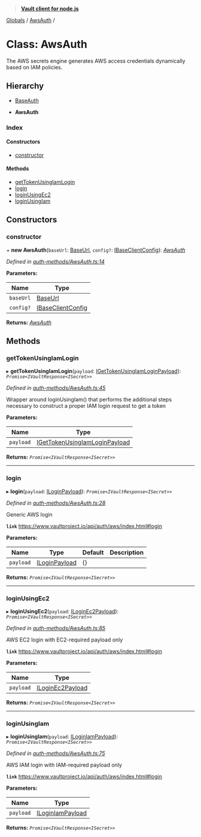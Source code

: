 > **[Vault client for node.js](../README.md)**

[Globals](../globals.md) / [AwsAuth](awsauth.md) /

# Class: AwsAuth

The AWS secrets engine generates AWS access credentials dynamically based on IAM policies.

## Hierarchy

  * [BaseAuth](baseauth.md)

  * **AwsAuth**

### Index

#### Constructors

* [constructor](awsauth.md#constructor)

#### Methods

* [getTokenUsingIamLogin](awsauth.md#gettokenusingiamlogin)
* [login](awsauth.md#login)
* [loginUsingEc2](awsauth.md#loginusingec2)
* [loginUsingIam](awsauth.md#loginusingiam)

## Constructors

###  constructor

\+ **new AwsAuth**(`baseUrl`: [BaseUrl](../globals.md#baseurl), `config?`: [IBaseClientConfig](../interfaces/ibaseclientconfig.md)): *[AwsAuth](awsauth.md)*

*Defined in [auth-methods/AwsAuth.ts:14](https://github.com/theogravity/vault-tacular/blob/2b2acb5/src/auth-methods/AwsAuth.ts#L14)*

**Parameters:**

Name | Type |
------ | ------ |
`baseUrl` | [BaseUrl](../globals.md#baseurl) |
`config?` | [IBaseClientConfig](../interfaces/ibaseclientconfig.md) |

**Returns:** *[AwsAuth](awsauth.md)*

## Methods

###  getTokenUsingIamLogin

▸ **getTokenUsingIamLogin**(`payload`: [IGetTokenUsingIamLoginPayload](../interfaces/iawsauth.igettokenusingiamloginpayload.md)): *`Promise<IVaultResponse<ISecret>>`*

*Defined in [auth-methods/AwsAuth.ts:45](https://github.com/theogravity/vault-tacular/blob/2b2acb5/src/auth-methods/AwsAuth.ts#L45)*

Wrapper around loginUsingIam() that performs the additional steps
necessary to construct a proper IAM login request to get a token

**Parameters:**

Name | Type |
------ | ------ |
`payload` | [IGetTokenUsingIamLoginPayload](../interfaces/iawsauth.igettokenusingiamloginpayload.md) |

**Returns:** *`Promise<IVaultResponse<ISecret>>`*

___

###  login

▸ **login**(`payload`: [ILoginPayload](../interfaces/iawsauth.iloginpayload.md)): *`Promise<IVaultResponse<ISecret>>`*

*Defined in [auth-methods/AwsAuth.ts:28](https://github.com/theogravity/vault-tacular/blob/2b2acb5/src/auth-methods/AwsAuth.ts#L28)*

Generic AWS login

**`link`** https://www.vaultproject.io/api/auth/aws/index.html#login

**Parameters:**

Name | Type | Default | Description |
------ | ------ | ------ | ------ |
`payload` | [ILoginPayload](../interfaces/iawsauth.iloginpayload.md) |  {} |   |

**Returns:** *`Promise<IVaultResponse<ISecret>>`*

___

###  loginUsingEc2

▸ **loginUsingEc2**(`payload`: [ILoginEc2Payload](../interfaces/iawsauth.iloginec2payload.md)): *`Promise<IVaultResponse<ISecret>>`*

*Defined in [auth-methods/AwsAuth.ts:85](https://github.com/theogravity/vault-tacular/blob/2b2acb5/src/auth-methods/AwsAuth.ts#L85)*

AWS EC2 login with EC2-required payload only

**`link`** https://www.vaultproject.io/api/auth/aws/index.html#login

**Parameters:**

Name | Type |
------ | ------ |
`payload` | [ILoginEc2Payload](../interfaces/iawsauth.iloginec2payload.md) |

**Returns:** *`Promise<IVaultResponse<ISecret>>`*

___

###  loginUsingIam

▸ **loginUsingIam**(`payload`: [ILoginIamPayload](../interfaces/iawsauth.iloginiampayload.md)): *`Promise<IVaultResponse<ISecret>>`*

*Defined in [auth-methods/AwsAuth.ts:75](https://github.com/theogravity/vault-tacular/blob/2b2acb5/src/auth-methods/AwsAuth.ts#L75)*

AWS IAM login with IAM-required payload only

**`link`** https://www.vaultproject.io/api/auth/aws/index.html#login

**Parameters:**

Name | Type |
------ | ------ |
`payload` | [ILoginIamPayload](../interfaces/iawsauth.iloginiampayload.md) |

**Returns:** *`Promise<IVaultResponse<ISecret>>`*